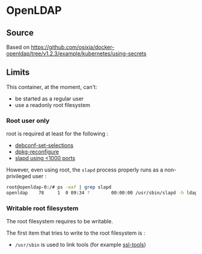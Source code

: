 # OpenLDAP

## Source

Based on <https://github.com/osixia/docker-openldap/tree/v1.2.3/example/kubernetes/using-secrets>

## Limits

This container, at the moment, can't:

* be started as a regular user
* use a readonly root filesystem

### Root user only

root is required at least for the following :

* [debconf-set-selections](https://github.com/osixia/docker-openldap/blob/2a03b392b019adbf810f11bd64a2fed753d77b9d/image/service/slapd/startup.sh#L139)
* [dpkg-reconfigure](https://github.com/osixia/docker-openldap/blob/2a03b392b019adbf810f11bd64a2fed753d77b9d/image/service/slapd/startup.sh#L155)
* [slapd using <1000 ports](https://github.com/osixia/docker-openldap/blob/2a03b392b019adbf810f11bd64a2fed753d77b9d/image/service/slapd/process.sh#L12)

However, even using root, the `slapd` process properly runs as a non-privileged user :

```bash
root@openldap-0:/# ps -eaf | grep slapd
openldap    78     1  0 09:34 ?        00:00:00 /usr/sbin/slapd -h ldap://openldap-0 ldaps://openldap-0 ldapi:/// -u openldap -g openldap -d 256
```

### Writable root filesystem

The root filesystem requires to be writable.

The first item that tries to write to the root filesystem is :

* `/usr/sbin` is used to link tools (for example [ssl-tools](https://github.com/osixia/docker-light-baseimage/blob/807519dc9ec668f3df8ebe5d273e7f1ec4b9fa2b/image/service-available/:ssl-tools/startup.sh#L5))
